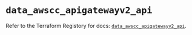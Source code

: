 # `data_awscc_apigatewayv2_api`

Refer to the Terraform Registory for docs: [`data_awscc_apigatewayv2_api`](https://registry.terraform.io/providers/hashicorp/awscc/0.70.0/docs/data-sources/apigatewayv2_api).
